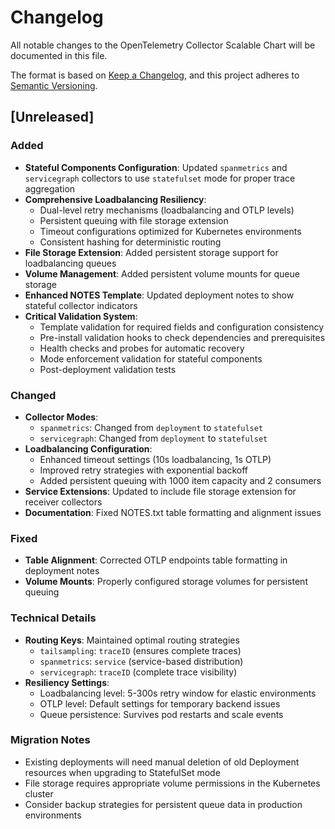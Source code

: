 # Changelog

All notable changes to the OpenTelemetry Collector Scalable Chart will be documented in this file.

The format is based on [Keep a Changelog](https://keepachangelog.com/en/1.0.0/),
and this project adheres to [Semantic Versioning](https://semver.org/spec/v2.0.0.html).

## [Unreleased]

### Added
- **Stateful Components Configuration**: Updated `spanmetrics` and `servicegraph` collectors to use `statefulset` mode for proper trace aggregation
- **Comprehensive Loadbalancing Resiliency**: 
  - Dual-level retry mechanisms (loadbalancing and OTLP levels)
  - Persistent queuing with file storage extension
  - Timeout configurations optimized for Kubernetes environments
  - Consistent hashing for deterministic routing
- **File Storage Extension**: Added persistent storage support for loadbalancing queues
- **Volume Management**: Added persistent volume mounts for queue storage
- **Enhanced NOTES Template**: Updated deployment notes to show stateful collector indicators
- **Critical Validation System**:
  - Template validation for required fields and configuration consistency
  - Pre-install validation hooks to check dependencies and prerequisites
  - Health checks and probes for automatic recovery
  - Mode enforcement validation for stateful components
  - Post-deployment validation tests

### Changed
- **Collector Modes**:
  - `spanmetrics`: Changed from `deployment` to `statefulset`
  - `servicegraph`: Changed from `deployment` to `statefulset`
- **Loadbalancing Configuration**:
  - Enhanced timeout settings (10s loadbalancing, 1s OTLP)
  - Improved retry strategies with exponential backoff
  - Added persistent queuing with 1000 item capacity and 2 consumers
- **Service Extensions**: Updated to include file storage extension for receiver collectors
- **Documentation**: Fixed NOTES.txt table formatting and alignment issues

### Fixed
- **Table Alignment**: Corrected OTLP endpoints table formatting in deployment notes
- **Volume Mounts**: Properly configured storage volumes for persistent queuing

### Technical Details
- **Routing Keys**: Maintained optimal routing strategies
  - `tailsampling`: `traceID` (ensures complete traces)
  - `spanmetrics`: `service` (service-based distribution)
  - `servicegraph`: `traceID` (complete trace visibility)
- **Resiliency Settings**:
  - Loadbalancing level: 5-300s retry window for elastic environments
  - OTLP level: Default settings for temporary backend issues
  - Queue persistence: Survives pod restarts and scale events

### Migration Notes
- Existing deployments will need manual deletion of old Deployment resources when upgrading to StatefulSet mode
- File storage requires appropriate volume permissions in the Kubernetes cluster
- Consider backup strategies for persistent queue data in production environments